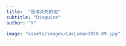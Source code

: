 ```yaml
---
title:  "是谁杀死的他"
subtitle: "Disguise"
author: "Y"

image: "assets/images/LacLeman2019.09.jpg"
---
```

